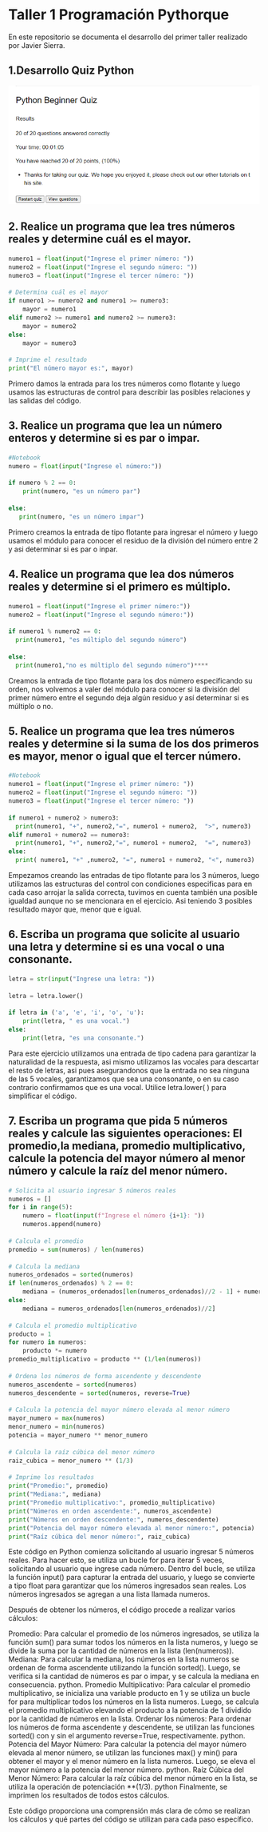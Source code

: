 # Taller 1 Programación Pythorque
En este repositorio se documenta el desarrollo del primer taller realizado por Javier Sierra.

## 1.Desarrollo Quiz Python

![Texto alternativo](https://github.com/JaviereSierraG/Taller-1/blob/main/SCquiz.png)

## 2. Realice un programa que lea tres números reales y determine cuál es el mayor.
```python
numero1 = float(input("Ingrese el primer número: "))
numero2 = float(input("Ingrese el segundo número: "))
numero3 = float(input("Ingrese el tercer número: "))

# Determina cuál es el mayor
if numero1 >= numero2 and numero1 >= numero3:
    mayor = numero1
elif numero2 >= numero1 and numero2 >= numero3:
    mayor = numero2
else:
    mayor = numero3

# Imprime el resultado
print("El número mayor es:", mayor)
```


Primero damos la entrada para los tres números como flotante y luego usamos las estructuras de control para describir las posibles relaciones y las salidas del código. 

## 3. Realice un programa que lea un número enteros y determine si es par o impar. 

```python
#Notebook
numero = float(input("Ingrese el número:"))

if numero % 2 == 0:
    print(numero, "es un número par")

else:
   print(numero, "es un número impar")
```
Primero creamos la entrada de tipo flotante para ingresar el número y luego usamos el módulo para conocer el residuo de la división del número entre 2 y asi determinar si es par o inpar.

## 4. Realice un programa que lea dos números reales y determine si el primero es múltiplo.
```python
numero1 = float(input("Ingrese el primer número:"))
numero2 = float(input("Ingrese el segundo número:"))

if numero1 % numero2 == 0:
  print(numero1, "es múltiplo del segundo número")

else:
  print(numero1,"no es múltiplo del segundo número")****
```
Creamos la entrada de tipo flotante para los dos número especificando su orden, nos volvemos a valer del módulo para conocer si la división del primer número entre el segundo deja algún residuo y así determinar si es múltiplo o no.

## 5. Realice un programa que lea tres números reales y determine si la suma de los dos primeros es mayor, menor o igual que el tercer número.
```python
#Notebook
numero1 = float(input("Ingrese el primer número: "))
numero2 = float(input("Ingrese el segundo número: "))
numero3 = float(input("Ingrese el tercer número: "))

if numero1 + numero2 > numero3:
  print(numero1, "+", numero2,"=", numero1 + numero2,  ">", numero3)
elif numero1 + numero2 == numero3:
  print(numero1, "+", numero2,"=", numero1 + numero2,  "=", numero3)
else:
  print( numero1, "+" ,numero2, "=", numero1 + numero2, "<", numero3)
```
Empezamos creando las entradas de tipo flotante para los 3 números, luego utilizamos las estructuras del control con condiciones especificas para en cada caso arrojar la salida correcta, tuvimos en cuenta también una posible igualdad aunque no se mencionara en el ejercicio. Asi teniendo 3 posibles resultado mayor que, menor que e igual.

## 6. Escriba un programa que solicite al usuario una letra y determine si es una vocal o una consonante.

```python
letra = str(input("Ingrese una letra: "))

letra = letra.lower()

if letra in ('a', 'e', 'i', 'o', 'u'):
    print(letra, " es una vocal.")
else:
    print(letra, "es una consonante.")
```
Para este ejercicio utilizamos una entrada de tipo cadena para garantizar la naturalidad de la respuesta, asi mismo utilizamos las vocales para descartar el resto de letras, asi pues asegurandonos que la entrada no sea ninguna de las 5 vocales, garantizamos que sea una consonante, o en su caso contrario confirmamos que es una vocal. Utilice letra.lower( ) para simplificar el código.

## 7. Escriba un programa que pida 5 números reales y calcule las siguientes operaciones: El promedio,la mediana, promedio multiplicativo, calcule la potencia del mayor número al menor número y calcule la raíz del menor número.
```python
# Solicita al usuario ingresar 5 números reales
numeros = []
for i in range(5):
    numero = float(input(f"Ingrese el número {i+1}: "))
    numeros.append(numero)

# Calcula el promedio
promedio = sum(numeros) / len(numeros)

# Calcula la mediana
numeros_ordenados = sorted(numeros)
if len(numeros_ordenados) % 2 == 0:
    mediana = (numeros_ordenados[len(numeros_ordenados)//2 - 1] + numeros_ordenados[len(numeros_ordenados)//2]) / 2
else:
    mediana = numeros_ordenados[len(numeros_ordenados)//2]

# Calcula el promedio multiplicativo
producto = 1
for numero in numeros:
    producto *= numero
promedio_multiplicativo = producto ** (1/len(numeros))

# Ordena los números de forma ascendente y descendente
numeros_ascendente = sorted(numeros)
numeros_descendente = sorted(numeros, reverse=True)

# Calcula la potencia del mayor número elevada al menor número
mayor_numero = max(numeros)
menor_numero = min(numeros)
potencia = mayor_numero ** menor_numero

# Calcula la raíz cúbica del menor número
raiz_cubica = menor_numero ** (1/3)

# Imprime los resultados
print("Promedio:", promedio)
print("Mediana:", mediana)
print("Promedio multiplicativo:", promedio_multiplicativo)
print("Números en orden ascendente:", numeros_ascendente)
print("Números en orden descendente:", numeros_descendente)
print("Potencia del mayor número elevada al menor número:", potencia)
print("Raíz cúbica del menor número:", raiz_cubica)
```
Este código en Python comienza solicitando al usuario ingresar 5 números reales. Para hacer esto, se utiliza un bucle for para iterar 5 veces, solicitando al usuario que ingrese cada número. Dentro del bucle, se utiliza la función input() para capturar la entrada del usuario, y luego se convierte a tipo float para garantizar que los números ingresados sean reales. Los números ingresados se agregan a una lista llamada numeros.

Después de obtener los números, el código procede a realizar varios cálculos:

Promedio:
Para calcular el promedio de los números ingresados, se utiliza la función sum() para sumar todos los números en la lista numeros, y luego se divide la suma por la cantidad de números en la lista (len(numeros)).
Mediana:
Para calcular la mediana, los números en la lista numeros se ordenan de forma ascendente utilizando la función sorted(). Luego, se verifica si la cantidad de números es par o impar, y se calcula la mediana en consecuencia.
python.
Promedio Multiplicativo:
Para calcular el promedio multiplicativo, se inicializa una variable producto en 1 y se utiliza un bucle for para multiplicar todos los números en la lista numeros. Luego, se calcula el promedio multiplicativo elevando el producto a la potencia de 1 dividido por la cantidad de números en la lista.
Ordenar los números:
Para ordenar los números de forma ascendente y descendente, se utilizan las funciones sorted() con y sin el argumento reverse=True, respectivamente.
python.
Potencia del Mayor Número:
Para calcular la potencia del mayor número elevada al menor número, se utilizan las funciones max() y min() para obtener el mayor y el menor número en la lista numeros. Luego, se eleva el mayor número a la potencia del menor número.
python.
Raíz Cúbica del Menor Número:
Para calcular la raíz cúbica del menor número en la lista, se utiliza la operación de potenciación **(1/3).
python
Finalmente, se imprimen los resultados de todos estos cálculos.

Este código proporciona una comprensión más clara de cómo se realizan los cálculos y qué partes del código se utilizan para cada paso específico.
















